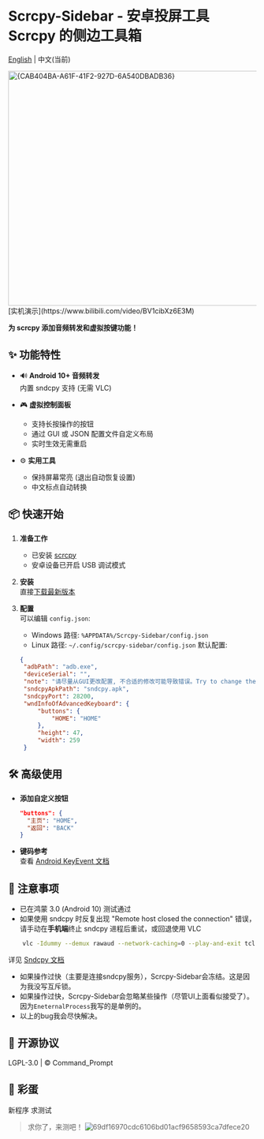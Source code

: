 # Scrcpy-Sidebar - 安卓投屏工具 Scrcpy 的侧边工具箱

[English](README.md) | 中文(当前)

<img width="960" height="476" alt="{CAB404BA-A61F-41F2-927D-6A540DBADB36}" src="https://github.com/user-attachments/assets/c0a94813-3de1-4cec-abfc-e94322254405" />
[实机演示](https://www.bilibili.com/video/BV1cibXz6E3M)

**为 scrcpy 添加音频转发和虚拟按键功能！**

## ✨ 功能特性
- 🔊 **Android 10+ 音频转发**  
  内置 sndcpy 支持 (无需 VLC)
  
- 🎮 **虚拟控制面板**  
  - 支持长按操作的按钮  
  - 通过 GUI 或 JSON 配置文件自定义布局
  - 实时生效无需重启  

- ⚙️ **实用工具**  
  - 保持屏幕常亮 (退出自动恢复设置)  
  - 中文标点自动转换  

## 📦 快速开始
1. **准备工作**  
   - 已安装 [scrcpy](https://github.com/Genymobile/scrcpy)  
   - 安卓设备已开启 USB 调试模式

2. **安装**  
   直接[下载最新版本](https://github.com/CommandPrompt-Wang/Scrcpy-Sidebar/releases)

3. **配置**  
   可以编辑 `config.json`:
   - Windows 路径: `%APPDATA%/Scrcpy-Sidebar/config.json`
   - Linux 路径: `~/.config/scrcpy-sidebar/config.json`
   默认配置:
   ```json
   {
    "adbPath": "adb.exe",
    "deviceSerial": "",
    "note": "请尽量从GUI更改配置, 不合适的修改可能导致错误。Try to change the configuration from the GUI. Inappropriate modifications may cause errors.",
    "sndcpyApkPath": "sndcpy.apk",
    "sndcpyPort": 28200,
    "wndInfoOfAdvancedKeyboard": {
        "buttons": {
            "HOME": "HOME"
        },
        "height": 47,
        "width": 259
    }
   ```

## 🛠️ 高级使用
- **添加自定义按钮**  
  ```json
  "buttons": {
    "主页": "HOME",
    "返回": "BACK"
  }
  ```

- **键码参考**  
  查看 [Android KeyEvent 文档](https://developer.android.com/reference/android/view/KeyEvent)

## 📝 注意事项
- 已在鸿蒙 3.0 (Android 10) 测试通过
- 如果使用 sndcpy 时反复出现 "Remote host closed the connection" 错误，请手动在**手机端**终止 sndcpy 进程后重试，或回退使用 VLC
```bash
    vlc -Idummy --demux rawaud --network-caching=0 --play-and-exit tcl://localhost:28200   #如果未更改默认端口号
``` 
  详见 [Sndcpy 文档](https://github.com/rom1v/sndcpy?tab=readme-ov-file#requirements)

- 如果操作过快（主要是连接sndcpy服务），Scrcpy-Sidebar会冻结。这是因为我没写互斥锁。
- 如果操作过快，Scrcpy-Sidebar会忽略某些操作（尽管UI上面看似接受了）。因为`EneternalProcess`我写的是单例的。
- 以上的bug我会尽快解决。

## 📄 开源协议
LGPL-3.0 | © Command_Prompt

## 🍬 彩蛋
新程序 求测试
> 求你了，来测吧！
![69df16970cdc6106bd01acf9658593ca7dfece20](https://github.com/user-attachments/assets/5735e80e-addf-4b37-9c19-bd2c8114e641)
